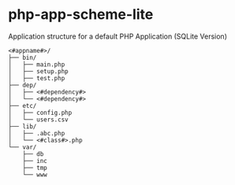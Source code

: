 # php-app-scheme-lite
Application structure for a default PHP Application (SQLite Version)
```
<#appname#>/
├── bin/
│   ├── main.php
│   ├── setup.php
│   ├── test.php
├── dep/
│   ├── <#dependency#>
│   └── <#dependency#>
├── etc/
│   ├── config.php
│   └── users.csv
├── lib/
│   ├── .abc.php
│   └── <#class#>.php
└── var/
    ├── db
    ├── inc
    ├── tmp
    └── www
```
